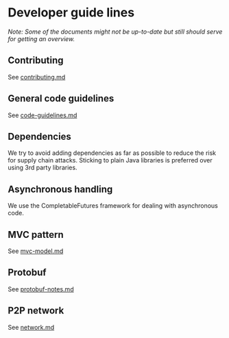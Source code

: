 # Developer guide lines

_Note: Some of the documents might not be up-to-date but still should serve for getting an overview._

## Contributing

See [contributing.md](contributing.md)

## General code guidelines

See [code-guidelines.md](code-guidelines.md)

## Dependencies

We try to avoid adding dependencies as far as possible to reduce the risk for supply chain attacks. Sticking to plain
Java libraries is preferred over using 3rd party libraries.

## Asynchronous handling

We use the CompletableFutures framework for dealing with asynchronous code.

## MVC pattern

See [mvc-model.md](mvc-model.md)

## Protobuf

See [protobuf-notes.md](protobuf-notes.md)

## P2P network

See [network.md](network.md)
